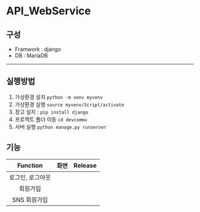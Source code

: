 # API_WebService

## 구성
- Framwork : django
- DB : MariaDB
------

## 실행방법
<!-- Code -->
1. 가상환경 설치 `python -m venv myvenv`
2. 가상환경 실행 `source myvenv/Script/activate`
3. 장고 설치 : `pip install django`
4. 프로젝트 폴더 이동 `cd devcommu`
5. 서버 실행 `python manage.py runserver`

## 기능
<!-- Image -->
|Function|화면|Release|
|:--:|:--:|:--:|
|로그인, 로그아웃|||
|회원가입|||
|SNS 회원가입|||
